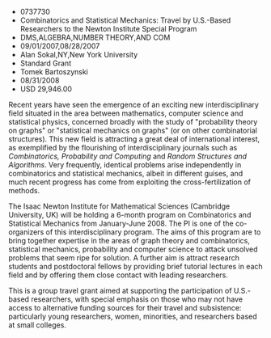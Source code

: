 
* 0737730
* Combinatorics and Statistical Mechanics: Travel by U.S.-Based Researchers to the Newton Institute Special Program
* DMS,ALGEBRA,NUMBER THEORY,AND COM
* 09/01/2007,08/28/2007
* Alan Sokal,NY,New York University
* Standard Grant
* Tomek Bartoszynski
* 08/31/2008
* USD 29,946.00

Recent years have seen the emergence of an exciting new interdisciplinary field
situated in the area between mathematics, computer science and statistical
physics, concerned broadly with the study of "probability theory on graphs" or
"statistical mechanics on graphs" (or on other combinatorial structures). This
new field is attracting a great deal of international interest, as exemplified
by the flourishing of interdisciplinary journals such as _Combinatorics,
Probability and Computing_ and _Random Structures and Algorithms_. Very
frequently, identical problems arise independently in combinatorics and
statistical mechanics, albeit in different guises, and much recent progress has
come from exploiting the cross-fertilization of methods.

The Isaac Newton Institute for Mathematical Sciences (Cambridge University, UK)
will be holding a 6-month program on Combinatorics and Statistical Mechanics
from January-June 2008. The PI is one of the co-organizers of this
interdisciplinary program. The aims of this program are to bring together
expertise in the areas of graph theory and combinatorics, statistical mechanics,
probability and computer science to attack unsolved problems that seem ripe for
solution. A further aim is attract research students and postdoctoral fellows by
providing brief tutorial lectures in each field and by offering them close
contact with leading researchers.

This is a group travel grant aimed at supporting the participation of U.S.-based
researchers, with special emphasis on those who may not have access to
alternative funding sources for their travel and subsistence: particularly young
researchers, women, minorities, and researchers based at small colleges.
